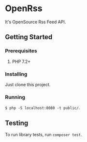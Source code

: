 # OpenRss
It's OpenSource Rss Feed API.

## Getting Started
### Prerequisites
1. PHP 7.2+

### Installing
Just clone this project.

### Running
`$ php -S localhost:8080 -t public/`.

## Testing
To run library tests, run `composer test`.

